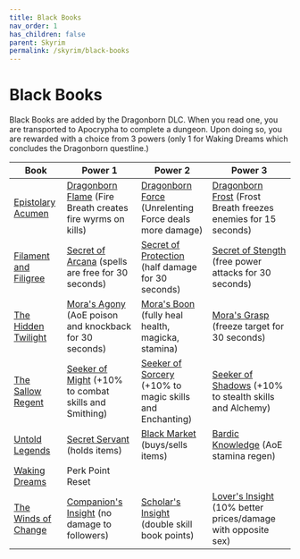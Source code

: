 ```yaml
---
title: Black Books
nav_order: 1
has_children: false
parent: Skyrim
permalink: /skyrim/black-books
---
```

# Black Books

Black Books are added by the Dragonborn DLC. When you read one, you are transported to Apocrypha to complete a dungeon. Upon doing so, you are rewarded with a choice from 3 powers (only 1 for Waking Dreams which concludes the Dragonborn questline.)

| Book | Power 1 | Power 2 | Power 3 |
|-|-|-|-|
| [Epistolary Acumen](https://en.uesp.net/wiki/Skyrim:The_Gardener_of_Men) | [Dragonborn Flame](https://en.uesp.net/wiki/Skyrim:Dragonborn_Flame) (Fire Breath creates fire wyrms on kills) | [Dragonborn Force](https://en.uesp.net/wiki/Skyrim:Dragonborn_Force) (Unrelenting Force deals more damage) | [Dragonborn Frost](https://en.uesp.net/wiki/Skyrim:Dragonborn_Frost) (Frost Breath freezes enemies for 15 seconds) |
| [Filament and Filigree](https://en.uesp.net/wiki/Skyrim:Black_Book:_Filament_and_Filigree_(quest)) | [Secret of Arcana](https://en.uesp.net/wiki/Skyrim:Powers#Secret_of_Arcana) (spells are free for 30 seconds) | [Secret of Protection](https://en.uesp.net/wiki/Skyrim:Secret_of_Protection) (half damage for 30 seconds) | [Secret of Stength](https://en.uesp.net/wiki/Skyrim:Secret_of_Strength) (free power attacks for 30 seconds) |
| [The Hidden Twilight](https://en.uesp.net/wiki/Skyrim:Black_Book:_The_Hidden_Twilight_(quest)) | [Mora's Agony](https://en.uesp.net/wiki/Skyrim:Mora%27s_Agony) (AoE poison and knockback for 30 seconds) | [Mora's Boon](https://en.uesp.net/wiki/Skyrim:Mora%27s_Boon) (fully heal health, magicka, stamina) | [Mora's Grasp](https://en.uesp.net/wiki/Skyrim:Mora%27s_Grasp) (freeze target for 30 seconds) |
| [The Sallow Regent](https://en.uesp.net/wiki/Skyrim:Black_Book:_The_Sallow_Regent_(quest)) | [Seeker of Might](https://en.uesp.net/wiki/Skyrim:Powers#Seeker_of_Might) (+10% to combat skills and Smithing) | [Seeker of Sorcery](https://en.uesp.net/wiki/Skyrim:Powers#Seeker_of_Sorcery) (+10% to magic skills and Enchanting) | [Seeker of Shadows](https://en.uesp.net/wiki/Skyrim:Powers#Seeker_of_Shadows) (+10% to stealth skills and Alchemy) |
| [Untold Legends](https://en.uesp.net/wiki/Skyrim:Black_Book:_Untold_Legends_(quest)) | [Secret Servant](https://en.uesp.net/wiki/Skyrim:Powers#Secret_Servant) (holds items) | [Black Market](https://en.uesp.net/wiki/Skyrim:Powers#Black_Market) (buys/sells items) | [Bardic Knowledge](https://en.uesp.net/wiki/Skyrim:Powers#Bardic_Knowledge) (AoE stamina regen) |
| [Waking Dreams](https://en.uesp.net/wiki/Skyrim:At_the_Summit_of_Apocrypha) | Perk Point Reset | | |
| [The Winds of Change](https://en.uesp.net/wiki/Skyrim:Black_Book:_The_Winds_of_Change_(quest)) | [Companion's Insight](https://en.uesp.net/wiki/Skyrim:Powers#Companion.27s_Insight) (no damage to followers) | [Scholar's Insight](https://en.uesp.net/wiki/Skyrim:Powers#Scholar.27s_Insight) (double skill book points) | [Lover's Insight](https://en.uesp.net/wiki/Skyrim:Powers#Lover.27s_Insight) (10% better prices/damage with opposite sex) |